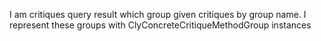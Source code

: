 I am critiques query result which group given critiques by group name.
I represent these groups with ClyConcreteCritiqueMethodGroup instances